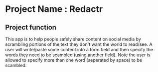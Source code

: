 # Project Name : Redactr

## Project function

This app is to help people safely share content on social media by scrambling portions of the text they don't want the world to read/see. A user will write/paste some content into a form field and then specify the words they need to be scambled (using another field). Note the user is allowed to specify more than one word (seperated by space) to be scambled.
